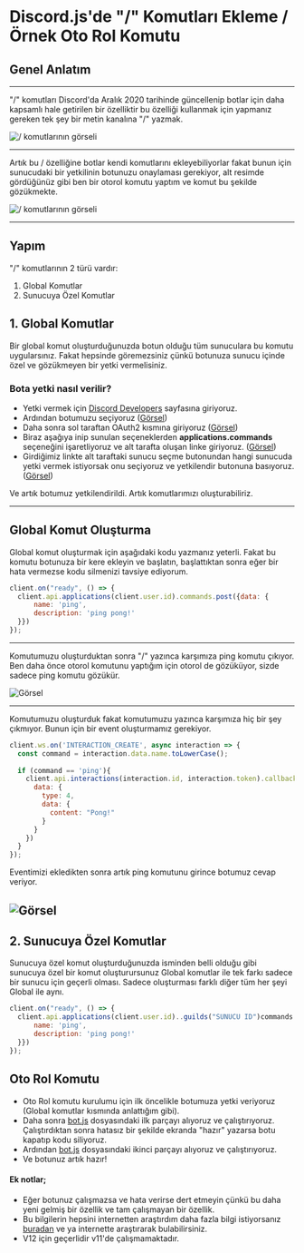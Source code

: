 # Discord.js'de "/" Komutları Ekleme  / Örnek Oto Rol Komutu

## Genel Anlatım

---
"/" komutları Discord'da Aralık 2020 tarihinde güncellenip botlar için daha kapsamlı hale getirilen bir özelliktir bu özelliği kullanmak için yapmanız gereken tek şey bir metin kanalına "/" yazmak.

![/ komutlarının görseli](https://media.discordapp.net/attachments/791312887992811542/791749243546501140/unknown.png)

---

Artık bu / özelliğine botlar kendi komutlarını ekleyebiliyorlar fakat bunun için sunucudaki bir yetkilinin botunuzu onaylaması gerekiyor, alt resimde gördüğünüz gibi ben bir otorol komutu yaptım ve komut bu şekilde gözükmekte.

![/ komutlarının görseli](https://media.discordapp.net/attachments/791312887992811542/791753191837794304/unknown.png)

---

## Yapım

"/" komutlarının 2 türü vardır:

1. Global Komutlar
2. Sunucuya Özel Komutlar

## 1. Global Komutlar

Bir global komut oluşturduğunuzda botun olduğu tüm sunuculara bu komutu uygularsınız. Fakat hepsinde göremezsiniz çünkü botunuza sunucu içinde özel ve gözükmeyen bir yetki vermelisiniz.

### Bota yetki nasıl verilir?

* Yetki vermek için [Discord Developers](https://discord.com/developers/applications) sayfasına giriyoruz.
* Ardından botumuzu seçiyoruz ([Görsel](https://media.discordapp.net/attachments/791312887992811542/791756364468584448/unknown.png?width=1080&height=430))
* Daha sonra sol taraftan OAuth2 kısmına giriyoruz ([Görsel](https://media.discordapp.net/attachments/791312887992811542/791756893789356072/unknown.png))
* Biraz aşağıya inip sunulan seçeneklerden **applications.commands** seçeneğini işaretliyoruz ve alt tarafta oluşan linke giriyoruz. ([Görsel](https://media.discordapp.net/attachments/791312887992811542/791757731048325150/unknown.png?width=1078&height=559))
* Girdiğimiz linkte alt taraftaki sunucu seçme butonundan hangi sunucuda yetki vermek istiyorsak onu seçiyoruz ve yetkilendir butonuna basıyoruz. ([Görsel](https://media.discordapp.net/attachments/791312887992811542/791758192476291112/unknown.png?width=321&height=559))

Ve artık botumuz yetkilendirildi. Artık komutlarımızı oluşturabiliriz.

---

## Global Komut Oluşturma

Global komut oluşturmak için aşağıdaki kodu yazmanız yeterli. Fakat bu komutu botunuza bir kere ekleyin ve başlatın, başlattıktan sonra eğer bir hata vermezse kodu silmenizi tavsiye ediyorum.

```javascript
client.on("ready", () => {
  client.api.applications(client.user.id).commands.post({data: {
      name: 'ping',
      description: 'ping pong!'
  }})
});
```

---

Komutumuzu oluşturduktan sonra "/" yazınca karşımıza ping komutu çıkıyor. Ben daha önce otorol komutunu yaptığım için otorol de gözüküyor, sizde sadece ping komutu gözükür.

![Görsel](https://media.discordapp.net/attachments/791312887992811542/791772556239306762/unknown.png)

---
Komutumuzu oluşturduk fakat komutumuzu yazınca karşımıza hiç bir şey çıkmıyor. Bunun için bir event oluşturmamız gerekiyor.

```javascript
client.ws.on('INTERACTION_CREATE', async interaction => {
  const command = interaction.data.name.toLowerCase();
  
  if (command == 'ping'){
    client.api.interactions(interaction.id, interaction.token).callback.post({
      data: {
        type: 4,
        data: {
          content: "Pong!"
        }
      }
    })
  }
});
```

Eventimizi ekledikten sonra artık ping komutunu girince botumuz cevap veriyor. 

![Görsel](https://media.discordapp.net/attachments/791312887992811542/791774575293759528/unknown.png)
---
## 2. Sunucuya Özel Komutlar

Sunucuya özel komut oluşturduğunuzda isminden belli olduğu gibi sunucuya özel bir komut oluşturursunuz Global komutlar ile tek farkı sadece bir sunucu için geçerli olması. Sadece oluşturması farklı diğer tüm her şeyi Global ile aynı.

```javascript
client.on("ready", () => {
  client.api.applications(client.user.id)..guilds("SUNUCU ID")commands.post({data: {
      name: 'ping',
      description: 'ping pong!'
  }})
});
```

## Oto Rol Komutu

* Oto Rol komutu kurulumu için ilk öncelikle botumuza yetki veriyoruz (Global komutlar kısmında anlattığım gibi).
* Daha sonra [bot.js](https://github.com/CodAre-Development/Discord.js-slash/bot.js) dosyasındaki ilk parçayı alıyoruz ve çalıştırıyoruz. Çalıştırdıktan sonra hatasız bir şekilde ekranda "hazır" yazarsa botu kapatıp kodu siliyoruz.
* Ardından [bot.js](https://github.com/CodAre-Development/Discord.js-slash/bot.js) dosyasındaki ikinci parçayı alıyoruz ve çalıştırıyoruz.
* Ve botunuz artık hazır!

#### Ek notlar;

* Eğer botunuz çalışmazsa ve hata verirse dert etmeyin çünkü bu daha yeni gelmiş bir özellik ve tam çalışmayan bir özellik.
* Bu bilgilerin hepsini internetten araştırdım daha fazla bilgi istiyorsanız [buradan](https://discord.com/developers/docs/interactions/slash-commands) ve ya internette araştırarak bulabilirsiniz.
* V12 için geçerlidir v11'de çalışmamaktadır.

